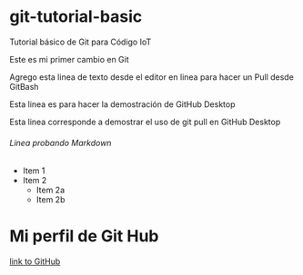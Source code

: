 # git-tutorial-basic
Tutorial básico de Git para Código IoT

Este es mi primer cambio en Git

Agrego esta linea de texto desde el editor en linea para hacer un Pull desde GitBash


Esta linea es para hacer la demostración de GitHub Desktop

Esta linea corresponde a demostrar el uso de git pull en GitHub Desktop

###### Linea probando Markdown 

* Item 1
* Item 2
  * Item 2a
  * Item 2b

# Mi perfil de Git Hub
[link to GitHub](https://github.com/olvera93)
